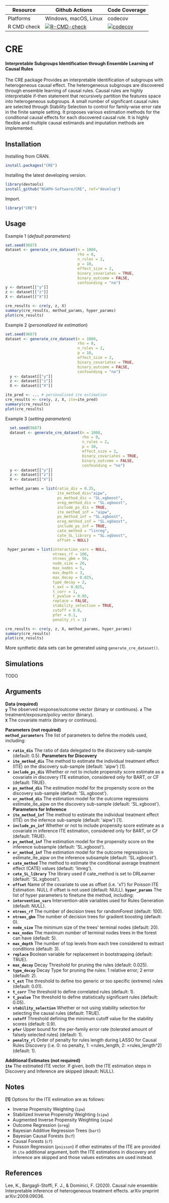 | Resource    |  Github Actions      |  Code Coverage  |
| ----------  | -------------------- | --------------- |
| Platforms   | Windows, macOS, Linux|    codecov      |
| R CMD check | [![R-CMD-check](https://github.com/nsaph-software/CRE/workflows/R-CMD-check/badge.svg)](https://github.com/nsaph-software/CRE/actions) | [![codecov](https://codecov.io/gh/NSAPH-Software/CRE/branch/develop/graph/badge.svg?token=UMSVOYRKGA)](https://app.codecov.io/gh/NSAPH-Software/CRE)|


# CRE
#### Interpretable Subgroups Identification through Ensemble Learning of Causal Rules


The CRE package Provides an interpretable identification of subgroups with heterogeneous causal effect. The heterogeneous subgroups are discovered through ensemble learning of causal rules. Causal rules are highly interpretable if-then statement that recursively partition the features space into heterogeneous subgroups. A small number of significant causal rules are selected through Stability Selection to control for family-wise error rate in the finite sample setting. It proposes various estimation methods for the conditional causal effects for each discovered causal rule.  It is highly flexible and multiple causal estimands and imputation methods are implemented.


## Installation
Installing from CRAN.

```r
install.packages("CRE")
```

Installing the latest developing version. 

```r
library(devtools)
install_github("NSAPH-Software/CRE", ref="develop")
```

Import.

```r
library("CRE")
```

## Usage

Example 1 (*default parameters*)
```R
set.seed(9687)
dataset <- generate_cre_dataset(n = 1000, 
                                rho = 0, 
                                n_rules = 2, 
                                p = 10,
                                effect_size = 2, 
                                binary_covariates = TRUE,
                                binary_outcome = FALSE,
                                confounding = "no")
y <- dataset[["y"]]
z <- dataset[["z"]]
X <- dataset[["X"]]

cre_results <- cre(y, z, X)
summary(cre_results, method_params, hyper_params)
plot(cre_results)
```

Example 2 (*personalized ite estimation*)
```R
set.seed(9687)
dataset <- generate_cre_dataset(n = 1000, 
                                rho = 0, 
                                n_rules = 2, 
                                p = 10,
                                effect_size = 2, 
                                binary_covariates = TRUE,
                                binary_outcome = FALSE,
                                confounding = "no")
  y <- dataset[["y"]]
  z <- dataset[["z"]]
  X <- dataset[["X"]]

ite_pred <- ... # personalized ite estimation
cre_results <- cre(y, z, X, ite=ite_pred)
summary(cre_results)
plot(cre_results)
```

Example 3 (*setting parameters*)
```R
  set.seed(9687)
  dataset <- generate_cre_dataset(n = 1000, 
                                  rho = 0, 
                                  n_rules = 2, 
                                  p = 10,
                                  effect_size = 2, 
                                  binary_covariates = TRUE,
                                  binary_outcome = FALSE,
                                  confounding = "no")
  y <- dataset[["y"]]
  z <- dataset[["z"]]
  X <- dataset[["X"]]

  method_params = list(ratio_dis = 0.25,
                       ite_method_dis="aipw",
                       ps_method_dis = "SL.xgboost",
                       oreg_method_dis = "SL.xgboost",
                       include_ps_dis = TRUE,
                       ite_method_inf = "aipw",
                       ps_method_inf = "SL.xgboost",
                       oreg_method_inf = "SL.xgboost",
                       include_ps_inf = TRUE,
                       cate_method = "linreg",
                       cate_SL_library = "SL.xgboost",
                       offset = NULL)

 hyper_params = list(interaction_vars = NULL,
                     ntrees_rf = 100,
                     ntrees_gbm = 50,
                     node_size = 20,
                     max_nodes = 5,
                     max_depth = 3,
                     max_decay = 0.025,
                     type_decay = 2,
                     t_ext = 0.025,
                     t_corr = 1,
                     t_pvalue = 0.05,
                     replace = FALSE,
                     stability_selection = TRUE,
                     cutoff = 0.8,
                     pfer = 0.1,
                     penalty_rl = 1)

cre_results <- cre(y, z, X, method_params, hyper_params)
summary(cre_results)
plot(cre_results)
```

More synthetic data sets can be generated using `generate_cre_dataset()`.


## Simulations

TODO


## Arguments

__Data (required)__   
**`y`** The observed response/outcome vector (binary or continuos).
**`z`** The treatment/exposure/policy vector (binary).    
**`X`** The covariate matrix (binary or continuos).    

__Parameters (not required)__    
**`method_parameters`** The list of parameters to define the models used, including:
- **`ratio_dis`** The ratio of data delegated to the discovery sub-sample (default: 0.5). 
__Parameters for Discovery__           
- **`ite_method_dis`** The method to estimate the individual treatment effect (ITE) on the discovery sub-sample (default: 'aipw') [1].    
- **`include_ps_dis`**  Whether or not to include propensity score estimate as a covariate in discovery ITE estimation, considered only for BART, or CF (default: TRUE).    
- **`ps_method_dis`** The estimation model for the propensity score on the discovery sub-sample (default: 'SL.xgboost').     
- **`or_method_dis`** The estimation model for the outcome regressions estimate_ite_aipw on the discovery sub-sample (default: 'SL.xgboost').      
__Parameters for Inference__     
- **`ite_method_inf`** The method to estimate the individual treatment effect (ITE) on the infernce sub-sample (default: 'aipw') [1].    
- **`include_ps_inf`** Whether or not to include propensity score estimate as a covariate in inference ITE estimation, considered only for BART, or CF (default: TRUE).     
- **`ps_method_inf`** The estimation model for the propensity score on the inference subsample (default: 'SL.xgboost').     
- **`or_method_inf`** The estimation model for the outcome regressions in estimate_ite_aipw on the inference subsample (default: 'SL.xgboost').     
- **`cate_method`** The method to estimate the conditional average treatment effect (CATE) values (default: 'linreg').     
- **`cate_SL_library`** The library used if cate_method is set to DRLearner (default: 'SL.xgboost').    
- **`offset`** Name of the covariate to use as offset (i.e. 'x1') for Poisson ITE Estimation. NULL if offset is not used (default: NULL).
**`hyper_params`** The list of hyper parameters to finetune the method, including:
- **`intervention_vars`** Intervention-able variables used for Rules Generation (default: NULL).     
- **`ntrees_rf`** The number of decision trees for randomForest (default: 100).     
- **`ntrees_gbm`** The number of decision trees for gradient boosting (default: 0).     
- **`node_size`** The minimum size of the trees' terminal nodes (default: 20).      
- **`max_nodes`** The maximum number of terminal nodes trees in the forest can have (default: 5).    
- **`max_depth`** The number of top levels from each tree considered to extract conditions (default: 3).    
- **`replace`** Boolean variable for replacement in bootstrapping (default: TRUE).     
- **`max_decay`** Decay Threshold for pruning the rules (default: 0.025).     
- **`type_decay`** Decay Type for pruning the rules: 1 relative error; 2 error (default: 2).     
- **`t_ext`** The threshold to define too generic or too specific (extreme) rules (default: 0.01).     
- **`t_corr`** The threshold to define correlated rules (default: 1). 
- **`t_pvalue`** The threshold to define statistically significant rules (default: 0.05).
- **`stability_selection`** Whether or not using stability selection for selecting the causal rules (default: TRUE).
- **`cutoff`** Threshold defining the minimum cutoff value for the stability scores (default: 0.9).
- **`pfer`** Upper bound for the per-family error rate (tolerated amount of falsely selected rules) (default: 1).
- **`penalty_rl`** Order of penalty for rules length during LASSO for Causal
Rules Discovery (i.e. 0: no penalty, 1: ∝rules_length, 2: ∝rules_length^2) (default: 1).

__Additional Estimates (not required)__    
**`ite`** The estimated ITE vector. If given, both the ITE estimation steps in Discovery and Inference are skipped (deault: NULL).


## Notes

**[1]** Options for the ITE estimation are as follows: 
- Inverse Propensity Weighting (`ipw`)
- Stabilized Inverse Propensity Weighting (`sipw`)
- Augmented Inverse Propensity Weighting (`aipw`)
- Outcome Regression (`oreg`)
- Bayesian Additive Regression Trees (`bart`)
- Bayesian Causal Forests (`bcf`)
- Causal Forests (`cf`)
- Poisson Regression (`poisson`)
if other estimates of the ITE are provided in `ite` additional argument, both the ITE estimations in discovery and inference are skipped and those values estimates are used instead.


## References

Lee, K., Bargagli-Stoffi, F. J., & Dominici, F. (2020). Causal rule ensemble:
Interpretable inference of heterogeneous treatment effects.  arXiv preprint arXiv:2009.09036.
